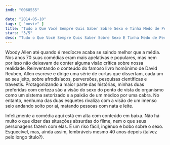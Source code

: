 ```yaml
---
imdb: "0068555"

date: "2014-05-10"
tags: [ "movie" ]
title: "Tudo o Que Você Sempre Quis Saber Sobre Sexo e Tinha Medo de Perguntar"
stars: "3/5"
desc: "Tudo o Que Você Sempre Quis Saber Sobre Sexo E Tinha Medo de Perguntar. Everything You Always Wanted to Know About Sex * But Were Afraid to Ask (USA, 1972). Dirigido por Woody Allen. Escrito por David Reuben, Woody Allen. Com Woody Allen, John Carradine, Lou Jacobi, Louise Lasser, Anthony Quayle, Tony Randall, Lynn Redgrave, Burt Reynolds, Gene Wilder."
---
```

Woody Allen até quando é medíocre acaba se saindo melhor que a média. Nos anos 70 suas comédias eram mais apelativas e populares, mas nem por isso não deixavam de conter alguma visão crítica sobre nossa realidade. Reinventando o conteúdo do famoso livro homônimo de David Reuben, Allen escreve e dirige uma série de curtas que dissertam, cada um ao seu jeito, sobre afrodisíacos, perversões, pesquisas científicas e travestis. Protagonizando a maior parte das histórias, minhas duas preferidas com certeza são a visão do sexo do ponto de vista do organismo como um sistema setorizado e a paixão de um médico por uma cabra. No entanto, nenhuma das duas esquetes rivaliza com a visão de um imenso seio andando solto por aí, matando pessoas com nata e leite.

Infelizmente a comédia aqui está em alta com conteúdo em baixa. Não há muito o que dizer das situações absurdas do filme, nem o que seus personagens fazem com elas. É um riso fácil, ingênuo e bobo sobre o sexo. Esquecível, mas, ainda assim, lembráveis mesmo 40 anos depois (talvez pelo longo título?).
